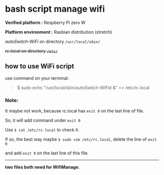 # bash script manage wifi

**Verified platform    :** Respberry Pi zero W

**Platform environment :** Rasbian distribution (stretch)


 *autoSwitch-WiFi*  on  directory  `/usr/local/sbin/`



~~*rc.local*  on  directory `/etc/`~~

## how to use WiFi script
use command on your terminal:
> 
> $ sudo echo "/usr/local/sbin/autoSwitch-WiFid &" >> /etc/rc.local 
> 

### Note:
It maybe not work, because rc.local has `exit 0` on the last line of file.

So, it will add command under `exit 0`

Use `$ cat /etc/rc.local` to check it.

If so, the best way maybe `$ sudo vim /etc/rc.local`, delete the line of `exit 0`

and add `exit 0` on the last line of this file.


----
**two files both need for WifiManage.**

